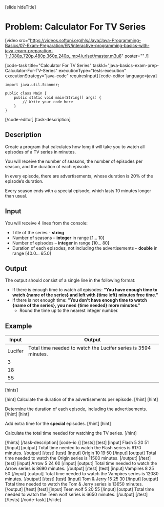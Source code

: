 [slide hideTitle]
# Problem: Calculator For TV Series

[video src="https://videos.softuni.org/hls/Java/Java-Programming-Basics/07-Exam-Preparation/EN/interactive-programming-basics-with-java-exam-preparation-1-,1080p,720p,480p,360p,240p,.mp4/urlset/master.m3u8" poster="" /]

[code-task title="Calculator For TV Series" taskId="java-basics-exam-prep-Calculator-For-TV-Series" executionType="tests-execution" executionStrategy="java-code" requiresInput]
[code-editor language=java]
```
import java.util.Scanner;

public class Main {
    public static void main(String[] args) {
        // Write your code here
    }
}
```
[/code-editor]
[task-description]
## Description
Create a program that calculates how long it will take you to watch all episodes of a TV series in minutes. 

You will receive the number of seasons, the number of episodes per season, and the duration of each episode. 

In every episode, there are advertisements, whose duration is 20% of the episode’s duration. 

Every season ends with a special episode, which lasts 10 minutes longer than usual. 

## Input
You will receive 4 lines from the console:
- Title of the series - **string**
- Number of seasons – **integer** in range [1… 10]
- Number of episodes  – **integer** in range [10… 80]
- Duration of each episodes, not including the advertisements – **double** in range [40.0… 65.0]

## Output
The output should consist of a single line in the following format:
- If there is enough time to watch all episodes: **"You have enough time to watch {name of the series} and left with {time left} minutes free time."**
- If there is not enough time: **"You don't have enough time to watch {name of the series}, you need {time needed} more minutes."**
    - Round the time up to the nearest integer number.


## Example
| **Input** | **Output** |
| --- | --- | 
| Lucifer | Total time needed to watch the Lucifer series is 3594 minutes. | 
| 3 | 
| 18 | 
| 55 | 
[hints]

[hint]
Calculate the duration of the advertisements per episode.
[/hint]
[hint]

Determine the duration of each episode, including the advertisements.
[/hint]
[hint]

Add extra time for the **special** episodes.
[/hint]
[hint]

Calculate the total time needed for watching the TV series.
[/hint]

[/hints]
[/task-description]
[code-io /]
[tests]
[test]
[input]
Flash
5
20
51
[/input]
[output]
Total time needed to watch the Flash series is 6170 minutes.
[/output]
[/test]
[test]
[input]
Origin
10
19
50
[/input]
[output]
Total time needed to watch the Origin series is 11500 minutes.
[/output]
[/test]
[test]
[input]
Arrow
5
24
60
[/input]
[output]
Total time needed to watch the Arrow series is 8690 minutes.
[/output]
[/test]
[test]
[input]
Vampires
8
25
50
[/input]
[output]
Total time needed to watch the Vampires series is 12080 minutes.
[/output]
[/test]
[test]
[input]
Tom & Jerry
15
25
30
[/input]
[output]
Total time needed to watch the Tom & Jerry series is 13650 minutes.
[/output]
[/test]
[test]
[input]
Teen wolf
5
20
55
[/input]
[output]
Total time needed to watch the Teen wolf series is 6650 minutes.
[/output]
[/test]
[/tests]
[/code-task]
[/slide]
